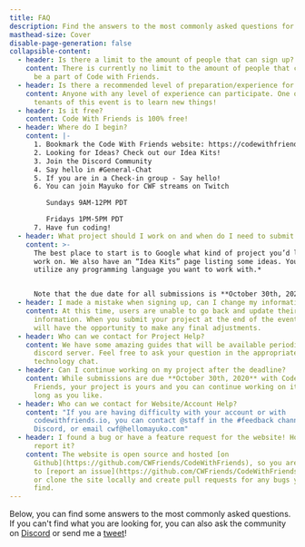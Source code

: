 ```yaml
---
title: FAQ
description: Find the answers to the most commonly asked questions for Code with Friends.
masthead-size: Cover
disable-page-generation: false
collapsible-content:
  - header: Is there a limit to the amount of people that can sign up? 
    content: There is currently no limit to the amount of people that can sign up to
      be a part of Code with Friends.
  - header: Is there a recommended level of preparation/experience for participating?
    content: Anyone with any level of experience can participate. One of the main
      tenants of this event is to learn new things!
  - header: Is it free?
    content: Code With Friends is 100% free!
  - header: Where do I begin?
    content: |-
      1. Bookmark the Code With Friends website: https://codewithfriends.io
      2. Looking for Ideas? Check out our Idea Kits!
      3. Join the Discord Community
      4. Say hello in #General-Chat
      5. If you are in a Check-in group - Say hello!
      6. You can join Mayuko for CWF streams on Twitch

         Sundays 9AM-12PM PDT

         Fridays 1PM-5PM PDT
      7. Have fun coding!
  - header: What project should I work on and when do I need to submit my project? 
    content: >-
      The best place to start is to Google what kind of project you’d like to
      work on. We also have an “Idea Kits” page listing some ideas. You can
      utilize any programming language you want to work with.*


      Note that the due date for all submissions is **October 30th, 2020.**
  - header: I made a mistake when signing up, can I change my information?
    content: At this time, users are unable to go back and update their signup
      information. When you submit your project at the end of the event, you
      will have the opportunity to make any final adjustments.
  - header: Who can we contact for Project Help? 
    content: We have some amazing guides that will be available periodically on the
      discord server. Feel free to ask your question in the appropriate
      technology chat.
  - header: Can I continue working on my project after the deadline?
    content: While submissions are due **October 30th, 2020** with Code With
      Friends, your project is yours and you can continue working on it for as
      long as you like.
  - header: Who can we contact for Website/Account Help?
    content: "If you are having difficulty with your account or with
      codewithfriends.io, you can contact @staff in the #feedback channel on
      Discord, or email cwf@hellomayuko.com"
  - header: I found a bug or have a feature request for the website! How can I
      report it?
    content: The website is open source and hosted [on
      Github](https://github.com/CWFriends/CodeWithFriends), so you are welcome
      to [report an issue](https://github.com/CWFriends/CodeWithFriends/issues)
      or clone the site locally and create pull requests for any bugs you may
      find.
---
```

Below, you can find some answers to the most commonly asked questions. If you can't find what you are looking for, you can also ask the community on [Discord](#/) or send me a [tweet](#/)!
